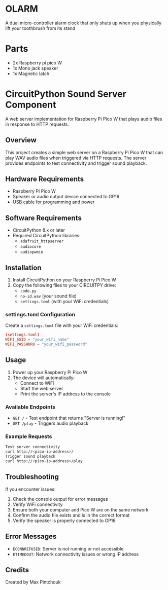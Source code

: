 # OLARM
A dual micro-controller alarm clock that only shuts up when you physically lift your toothbrush from its stand 

# Parts
- 2x Raspberry pi pico W
- 1x Mono jack speaker 
- 1x Magnetic latch 

# CircuitPython Sound Server Component

A web server implementation for Raspberry Pi Pico W that plays audio files in response to HTTP requests.

## Overview

This project creates a simple web server on a Raspberry Pi Pico W that can play WAV audio files when triggered via HTTP requests. The server provides endpoints to test connectivity and trigger sound playback.

## Hardware Requirements

- Raspberry Pi Pico W
- Speaker or audio output device connected to GP16
- USB cable for programming and power

## Software Requirements

- CircuitPython 8.x or later
- Required CircuitPython libraries:
  - `adafruit_httpserver`
  - `audiocore`
  - `audiopwmio`

## Installation

1. Install CircuitPython on your Raspberry Pi Pico W
2. Copy the following files to your CIRCUITPY drive:
   - `code.py`
   - `no-id.wav` (your sound file)
   - `settings.toml` (with your WiFi credentials)

### settings.toml Configuration

Create a `settings.toml` file with your WiFi credentials:

```toml
(settings.toml)
WIFI_SSID = "your_wifi_name"
WIFI_PASSWORD = "your_wifi_password"
```


## Usage

1. Power up your Raspberry Pi Pico W
2. The device will automatically:
   - Connect to WiFi
   - Start the web server
   - Print the server's IP address to the console

### Available Endpoints

- `GET /` - Test endpoint that returns "Server is running!"
- `GET /play` - Triggers audio playback

### Example Requests

```bash
Test server connectivity
curl http://<pico-ip-address>/
Trigger sound playback
curl http://<pico-ip-address>/play
```

## Troubleshooting

If you encounter issues:
1. Check the console output for error messages
2. Verify WiFi connectivity
3. Ensure both your computer and Pico W are on the same network
4. Confirm the audio file exists and is in the correct format
5. Verify the speaker is properly connected to GP16

## Error Messages

- `ECONNREFUSED`: Server is not running or not accessible
- `ETIMEDOUT`: Network connectivity issues or wrong IP address

## Credits

Created by Max Pintchouk

